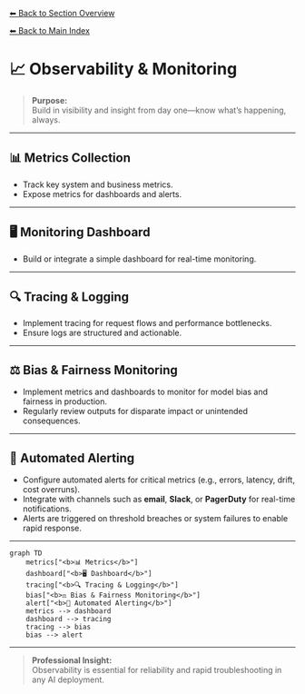 [⬅ Back to Section Overview](README.md)

[⬅ Back to Main Index](../../INDEX.md)

# 📈 Observability & Monitoring

> **Purpose:**  
> Build in visibility and insight from day one—know what’s happening, always.

---

## 📊 Metrics Collection

- Track key system and business metrics.
- Expose metrics for dashboards and alerts.

---

## 🖥️ Monitoring Dashboard

- Build or integrate a simple dashboard for real-time monitoring.

---

## 🔍 Tracing & Logging

- Implement tracing for request flows and performance bottlenecks.
- Ensure logs are structured and actionable.

---

## ⚖️ Bias & Fairness Monitoring

- Implement metrics and dashboards to monitor for model bias and fairness in production.
- Regularly review outputs for disparate impact or unintended consequences.

---

## 🚨 Automated Alerting

- Configure automated alerts for critical metrics (e.g., errors, latency, drift, cost overruns).
- Integrate with channels such as **email**, **Slack**, or **PagerDuty** for real-time notifications.
- Alerts are triggered on threshold breaches or system failures to enable rapid response.

---

```mermaid
graph TD
    metrics["<b>📊 Metrics</b>"]
    dashboard["<b>🖥️ Dashboard</b>"]
    tracing["<b>🔍 Tracing & Logging</b>"]
    bias["<b>⚖️ Bias & Fairness Monitoring</b>"]
    alert["<b>🚨 Automated Alerting</b>"]
    metrics --> dashboard
    dashboard --> tracing
    tracing --> bias
    bias --> alert
```

---

> **Professional Insight:**  
> Observability is essential for reliability and rapid troubleshooting in any AI deployment.